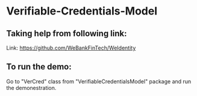 # Verifiable-Credentials-Model

## Taking help from following link:
Link: https://github.com/WeBankFinTech/WeIdentity

## To run the demo:
Go to "VerCred" class from "VerifiableCredentialsModel" package and run the demonestration.